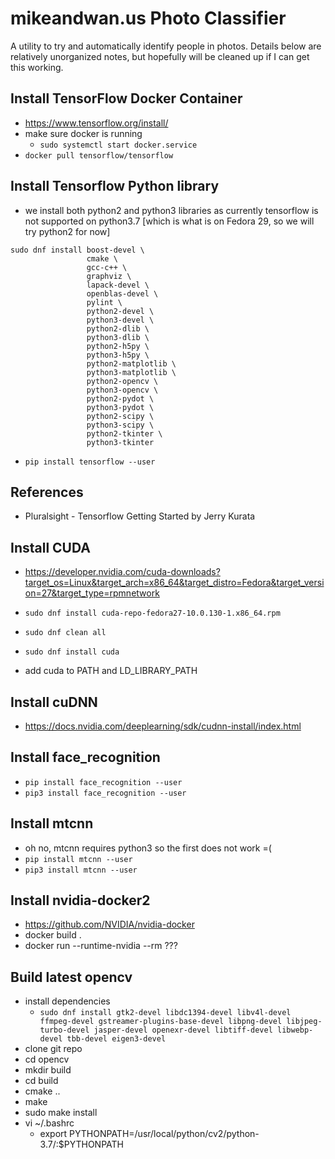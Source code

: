 # mikeandwan.us Photo Classifier

A utility to try and automatically identify people in photos.  Details below are relatively unorganized notes, but hopefully will be cleaned up if I can get this working.

## Install TensorFlow Docker Container

- https://www.tensorflow.org/install/
- make sure docker is running
    - `sudo systemctl start docker.service`
- `docker pull tensorflow/tensorflow`

## Install Tensorflow Python library
- we install both python2 and python3 libraries as currently tensorflow is not supported on python3.7 [which is what is on Fedora 29, so we will try python2 for now]

```
sudo dnf install boost-devel \
                 cmake \
                 gcc-c++ \
                 graphviz \
                 lapack-devel \
                 openblas-devel \
                 pylint \
                 python2-devel \
                 python3-devel \
                 python2-dlib \
                 python3-dlib \
                 python2-h5py \
                 python3-h5py \
                 python2-matplotlib \
                 python3-matplotlib \
                 python2-opencv \
                 python3-opencv \
                 python2-pydot \
                 python3-pydot \
                 python2-scipy \
                 python3-scipy \
                 python2-tkinter \
                 python3-tkinter
```

- `pip install tensorflow --user`

## References

- Pluralsight - Tensorflow Getting Started by Jerry Kurata

## Install CUDA

- https://developer.nvidia.com/cuda-downloads?target_os=Linux&target_arch=x86_64&target_distro=Fedora&target_version=27&target_type=rpmnetwork
- `sudo dnf install cuda-repo-fedora27-10.0.130-1.x86_64.rpm`
- `sudo dnf clean all`
- `sudo dnf install cuda`

- add cuda to PATH and LD_LIBRARY_PATH

## Install cuDNN

- https://docs.nvidia.com/deeplearning/sdk/cudnn-install/index.html

## Install face_recognition

- `pip install face_recognition --user`
- `pip3 install face_recognition --user`

## Install mtcnn

- oh no, mtcnn requires python3 so the first does not work =(
- `pip install mtcnn --user`
- `pip3 install mtcnn --user`

## Install nvidia-docker2
- https://github.com/NVIDIA/nvidia-docker
- docker build .
- docker run --runtime-nvidia --rm ???

## Build latest opencv
  - install dependencies
    - `sudo dnf install gtk2-devel libdc1394-devel libv4l-devel ffmpeg-devel gstreamer-plugins-base-devel libpng-devel libjpeg-turbo-devel jasper-devel openexr-devel libtiff-devel libwebp-devel tbb-devel eigen3-devel`
  - clone git repo
  - cd opencv
  - mkdir build
  - cd build
  - cmake ..
  - make
  - sudo make install
  - vi ~/.bashrc
    - export PYTHONPATH=/usr/local/python/cv2/python-3.7/:$PYTHONPATH
